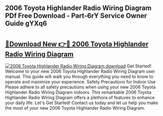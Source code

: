 ## 2006 Toyota Highlander Radio Wiring Diagram PDf Free Download - Part-6rY Service Owner Guide gYXq6

# <h2><a href="http://dfs4dyr.blite.top/?on=2006+Toyota+Highlander+Radio+Wiring+Diagram">🔗Download New 👉🔴 2006 Toyota Highlander Radio Wiring Diagram</a></h2>

[![2006 Toyota Highlander Radio Wiring Diagram download](https://i.imgur.com/lujVjoI.png)](http://dfs4dyr.blite.top/?on=2006+Toyota+Highlander+Radio+Wiring+Diagram)
Get Started! Welcome to your new 2006 Toyota Highlander Radio Wiring Diagram user manual. This guide will walk you through everything you need to know to operate and maximize your experience. Safety Precautions for Indoor Use Please adhere to all safety precautions when using your new 2006 Toyota Highlander Radio Wiring Diagram indoors. This remarkable 2006 Toyota Highlander Radio Wiring Diagram offers a plethora of features to enhance your daily life. Let's Get Started! Contact us today and let us help you make the most of your new 2006 Toyota Highlander Radio Wiring Diagram.
